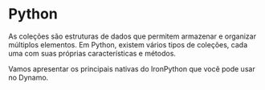 # Python

As coleções são estruturas de dados que permitem armazenar e organizar múltiplos elementos. 
Em Python, existem vários tipos de coleções, cada uma com suas próprias características e métodos.

Vamos apresentar os principais nativas do IronPython que você pode usar no Dynamo.